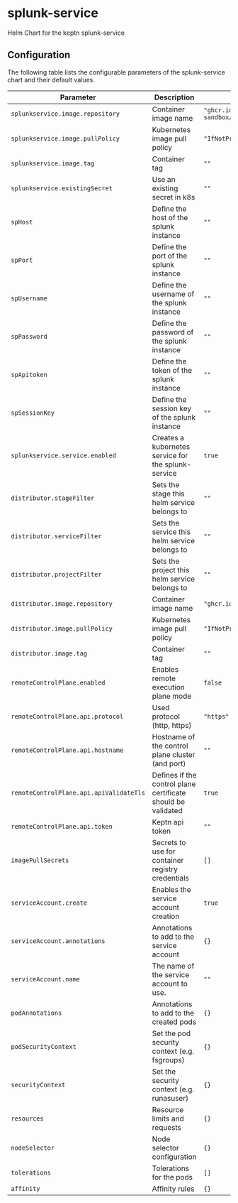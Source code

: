 # splunk-service

Helm Chart for the keptn splunk-service

## Configuration

The following table lists the configurable parameters of the splunk-service chart and their default values.

| Parameter                               | Description                                                  | Default                                  |
| --------------------------------------- | ------------------------------------------------------------ | ---------------------------------------- |
| `splunkservice.image.repository`        | Container image name                                         | `"ghcr.io/keptn-sandbox/splunk-service"` |
| `splunkservice.image.pullPolicy`        | Kubernetes image pull policy                                 | `"IfNotPresent"`                         |
| `splunkservice.image.tag`               | Container tag                                                | `""`                                     |
| `splunkservice.existingSecret`          | Use an existing secret in k8s                                | `""`                                     |
| `spHost`                                | Define the host of the splunk instance                       | `""`                                     |
| `spPort `                               | Define the port of the splunk instance                       | `""`                                     |
| `spUsername `                           | Define the username of the splunk instance                   | `""`                                     |
| `spPassword `                           | Define the password of the splunk instance                   | `""`                                     |
| `spApitoken `                           | Define the token of the splunk instance                      | `""`                                     |
| `spSessionKey`                          | Define the session key of the splunk instance                | `""`                                     |
| `splunkservice.service.enabled`         | Creates a kubernetes service for the splunk-service          | `true`                                   |
| `distributor.stageFilter`               | Sets the stage this helm service belongs to                  | `""`                                     |
| `distributor.serviceFilter`             | Sets the service this helm service belongs to                | `""`                                     |
| `distributor.projectFilter`             | Sets the project this helm service belongs to                | `""`                                     |
| `distributor.image.repository`          | Container image name                                         | `"ghcr.io/keptn/distributor"`            |
| `distributor.image.pullPolicy`          | Kubernetes image pull policy                                 | `"IfNotPresent"`                         |
| `distributor.image.tag`                 | Container tag                                                | `""`                                     |
| `remoteControlPlane.enabled`            | Enables remote execution plane mode                          | `false`                                  |
| `remoteControlPlane.api.protocol`       | Used protocol (http, https)                                  | `"https"`                                |
| `remoteControlPlane.api.hostname`       | Hostname of the control plane cluster (and port)             | `""`                                     |
| `remoteControlPlane.api.apiValidateTls` | Defines if the control plane certificate should be validated | `true`                                   |
| `remoteControlPlane.api.token`          | Keptn api token                                              | `""`                                     |
| `imagePullSecrets`                      | Secrets to use for container registry credentials            | `[]`                                     |
| `serviceAccount.create`                 | Enables the service account creation                         | `true`                                   |
| `serviceAccount.annotations`            | Annotations to add to the service account                    | `{}`                                     |
| `serviceAccount.name`                   | The name of the service account to use.                      | `""`                                     |
| `podAnnotations`                        | Annotations to add to the created pods                       | `{}`                                     |
| `podSecurityContext`                    | Set the pod security context (e.g. fsgroups)                 | `{}`                                     |
| `securityContext`                       | Set the security context (e.g. runasuser)                    | `{}`                                     |
| `resources`                             | Resource limits and requests                                 | `{}`                                     |
| `nodeSelector`                          | Node selector configuration                                  | `{}`                                     |
| `tolerations`                           | Tolerations for the pods                                     | `[]`                                     |
| `affinity`                              | Affinity rules                                               | `{}`                                     |
